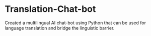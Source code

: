 # Translation-Chat-bot
 Created a multilingual AI chat-bot using Python that can be used for language translation and bridge the linguistic barrier. 
